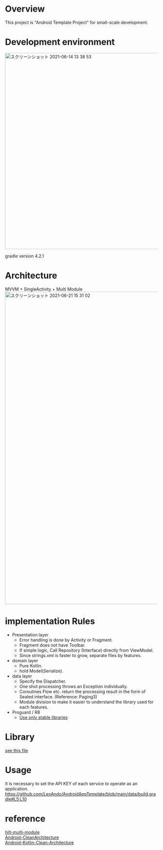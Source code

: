 # Overview
This project is "Android Template Project" for small-scale development.<br>

# Development environment

<img width="646" alt="スクリーンショット 2021-06-14 13 38 53" src="https://user-images.githubusercontent.com/16476224/121839875-f8604c80-cd15-11eb-99be-d3d2829a3f07.png">

gradle version 4.2.1<br>

# Architecture
MVVM + SingleActivity + Multi Module<br>
<img width="1029" alt="スクリーンショット 2021-06-21 15 31 02" src="https://user-images.githubusercontent.com/16476224/122716875-c9ae1d00-d2a5-11eb-8ddb-0e7e00c2e032.png">

# implementation Rules
- Presentation layer
  - Error handling is done by Activity or Fragment.
  - Fragment does not have Toolbar.
  - If simple logic, Call Repository (Interface) directly from ViewModel.
  - Since strings.xml is faster to grow, separate files by features.
- domain layer
  - Pure Kotlin.
  - hold Model(Serialize).
- data layer
  - Specify the Dispatcher.
  - One shot processing throws an Exception individually.
  - Coroutines Flow etc. return the processing result in the form of Sealed interface. (Reference: Paging3)
  - Module division to make it easier to understand the library used for each features.
- Proguard / R8
  - [Use only stable libraries](https://github.com/LeoAndo/AndroidAppTemplate/issues/40#issue-925121453)
# Library
[see this file](https://github.com/LeoAndo/AndroidAppTemplate/blob/main/app/release/outputs/sdk-dependencies/release/sdkDependencies.txt)

# Usage
It is necessary to set the API KEY of each service to operate as an application.<br>
https://github.com/LeoAndo/AndroidAppTemplate/blob/main/data/build.gradle#L5:L10<br>

# reference
[hilt-multi-module](https://developer.android.com/training/dependency-injection/hilt-multi-module?hl=ja)<br>
[Android-CleanArchitecture](https://github.com/android10/Android-CleanArchitecture)<br>
[Android-Kotlin-Clean-Architecture](https://github.com/sanogueralorenzo/Android-Kotlin-Clean-Architecture/tree/master/sample/src/main/java/com/sanogueralorenzo/sample)<br>

